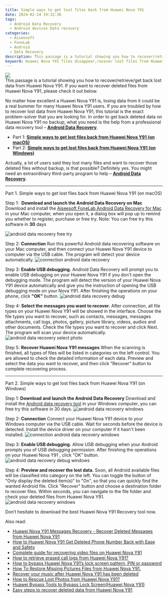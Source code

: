 ```yaml
---
title: Simple ways to get lost files back from Huawei Nova Y91
date: 2024-02-14 19:32:38
tags: 
  - Android Data Recovery
  - Android devices Data recovery
categories: 
  - Aiseesoft
  - FoneLab
  - Android
  - Data Recovery
description: This passage is a tutorial showing you how to recover/retrieve/get back lost data from Huawei Nova Y91. If you want to recover deleted files from Huawei Nova Y91, please check it out below.
keyword: Huawei Nova Y91 files disappear,recover lost files from Huawei Nova Y91,restore deleted data on Huawei Nova Y91,save lost data on Huawei Nova Y91,Huawei Nova Y91 data recovery,undelete data from Huawei Nova Y91,extract data from water damaged phone Huawei Nova Y91,restore data when deleted in Huawei Nova Y91,Huawei Nova Y91 reset but recover data,deletes data of Huawei Nova Y91,recover deleted data 2018 for Huawei Nova Y91,Huawei Nova Y91 all data delete
---
```


<img src="https://img0mobiles.techidaily.com/images/best-assets/devices/huawei/huawei-nova-y91/2.jpg" class="atpl-imgstyle"  />

<div class="atpl-content atpl-for-fonelab-android recover-data">

<div class="atpl-post-description-part-1">
This passage is a tutorial showing you how to recover/retrieve/get back lost data from Huawei Nova Y91. If you want to recover deleted files from Huawei Nova Y91, please check it out below.
</div>
<div class="atpl-post-device-model-description">

</div>




<div class="atpl-post-description-part-2">
<div class="tpl-content-sub-paragraph-normal">
  <p>
    No matter how excellent a Huawei Nova Y91 is, losing data from it could be a real bummer for many Huawei Nova Y91 users. If you are troubled by how to recover lost data from Huawei Nova Y91, this tutorial is the exact problem-solver that you are looking for. In order to get back deleted data on Huawei Nova Y91 no backup, what you need is the help from a professional data recovery tool – <a href="https://tools.techidaily.com/aiseesoft-android-data-recovery/" target="_blank" rel="noopener"><strong>Android Data Recovery</strong></a>.
  </p>
</div>
</div>


<ul>
  <li>Part 1: <strong><a href="#p1">Simple ways to get lost files back from Huawei Nova Y91 (on macOS)</a></strong></li>
  <li>Part 2: <strong><a href="#p2">Simple ways to get lost files back from Huawei Nova Y91 (on Windows)</a></strong></li>
</ul>


<div class="atpl-post-description-part-3">
<div class="tpl-content-sub-paragraph-normal">
    <p>
        Actually, a lot of users said they lost many files and want to recover those deleted files without backup, is that possible? Definitely yes. You might need an extraordinary third-party program to help – <a href="https://tools.techidaily.com/aiseesoft-android-data-recovery/" target="_blank" rel="noopener"><strong>Android Data Recovery</strong></a>.
    </p>
</div>
</div>


<!-- Part 1 -->
<a id="p1" name="p1" ></a><hr>

<div>
  <span class="atpl-step-part-style">Part 1. Simple ways to get lost files back from Huawei Nova Y91 (on macOS)</span>
</div>  

<span class="atpl-stepstyle-a"><span>Step 1: </span></span> <strong>Download and launch the Android Data Recovery on Mac</strong>
Download and install the <a href="https://tools.techidaily.com/aiseesoft-android-data-recovery-for-mac/" target="_blank" rel="noopener">Aiseesoft FoneLab Android Data Recovery for Mac</a> in your Mac computer, when you open it, a dialog box will pop up to remind you whether to register, purchase or free try.
Note: You can free try this software in <strong>30</strong> days

<img src="https://tools.techidaily.com/images/apps/aiseesoft/android-data-recovery/mac-free-try.png" class="atpl-imgstyle" alt="android data recovery free try" />

<span class="atpl-stepstyle-a"><span>Step 2: </span></span> <strong>Connection</strong>
Run this powerful Android data recovering software on your Mac computer, and then connect your Huawei Nova Y91 device to computer via the USB cable. The program will detect your device automatically.
<img src="https://tools.techidaily.com/images/apps/aiseesoft/android-data-recovery/mac-connection-interface.jpg" class="atpl-imgstyle" alt="connection android data recovery" />

<span class="atpl-stepstyle-a"><span>Step 3: </span></span> <strong>Enable USB debugging.</strong>
Android Data Recovery will prompt you to enable USB debugging on your Huawei Nova Y91  if you don't open the debugging mode. The program will detect the version of your Huawei Nova Y91 device automatically and give you the instruction of opening the USB debugging mode on your Nova Y91. After finishing the operations on your phone, click <strong>"OK"</strong> button.
<img src="https://tools.techidaily.com/images/apps/aiseesoft/android-data-recovery/mac-android-usb-debug.jpg"  class="atpl-imgstyle" alt="android data recovery debug" />

<span class="atpl-stepstyle-a"><span>Step 4: </span></span> <strong>Select the messages you want to recover.</strong>
After connection, all file types on your Huawei Nova Y91 will be showed in the interface. Choose the file types you want to recover, such as contacts, messages, messages attachments, call logs, photos, gallery, picture library, videos, audios and other documents. Check the file types you want to recover and click Next. The program will scan your device automatically.
<img src="https://tools.techidaily.com/images/apps/aiseesoft/android-data-recovery/mac-choose-type-photos.jpg" class="atpl-imgstyle" alt="android data recovery select photo" />

<span class="atpl-stepstyle-a"><span>Step 5: </span></span> <strong>Recover Huawei Nova Y91 messages</strong>
When the scanning is finished, all types of files will be listed in categories on the left control. You are allowed to check the detailed information of each data. Preview and select the data you want to recover, and then click "Recover" button to complete recovering process.


<a id="p2" name="p2"></a><hr>

<!-- Part 2 -->
<div>
  <span class="atpl-step-part-style">Part 2. Simple ways to get lost files back from Huawei Nova Y91 (on Windows)</span>
</div>

<span class="atpl-stepstyle-a"><span>Step 1: </span></span> <strong>Download and launch the Android Data Recovery</strong>
Download and install the <a href="https://tools.techidaily.com/aiseesoft-android-data-recovery-for-win/" target="_blank" rel="noopener">Android data recovery tool</a> in your Windows computer, you can free try this software in 30 days.
<img src="https://tools.techidaily.com/images/apps/aiseesoft/android-data-recovery/win-start-interface.png"  class="atpl-imgstyle" alt="android data recovery windows" />

<span class="atpl-stepstyle-a"><span>Step 2: </span></span> <strong>Connection</strong>
Connect your Huawei Nova Y91 device to your Windows computer via the USB cable. Wait for seconds before the device is detected. Install the device driver on your computer if it hasn't been installed.
<img src="https://tools.techidaily.com/images/apps/aiseesoft/android-data-recovery/win-connection-interface.png" class="atpl-imgstyle" alt="connection android data recovery windows" />

<span class="atpl-stepstyle-a"><span>Step 3: </span></span> <strong>Enable USB debugging.</strong>
Allow USB debugging when your Android prompts you of USB debugging permission. After finishing the operations on your Huawei Nova Y91 , click "OK" button.
<img src="https://tools.techidaily.com/images/apps/aiseesoft/android-data-recovery/win-android-usb-debug.png" class="atpl-imgstyle" alt="android data recovery debug windows" />

<span class="atpl-stepstyle-a"><span>Step 4: </span></span> <strong>Preview and recover the lost data.</strong>
Soon, all Android available files will be classified into category on the left. You can toggle the button of "Only display the deleted item(s)" to "On", so that you can quickly find the wanted Android file. Click "Recover" button and choose a destination folder to recover files. Within seconds, you can navigate to the file folder and check your deleted files from Huawei Nova Y91.
<img src="https://tools.techidaily.com/images/apps/aiseesoft/android-data-recovery/win-recover-photos.png" class="atpl-imgstyle" alt="android data recovery windows" />

<div class="atpl-post-description-part-4">
<div class="tpl-content-sub-paragraph-normal">
    <p>
        Don’t hesitate to download the best Huawei Nova Y91 Recovery tool now.
    </p>
</div>
</div>


<ins class="adsbygoogle"
     style="display:block"
     data-ad-client="ca-pub-7571918770474297"
     data-ad-slot="8358498916"
     data-ad-format="auto"
     data-full-width-responsive="true"></ins>

<span class="atpl-alsoreadstyle">Also read:</span>
<div><ul>
<li><a href="/huawei-nova-y91-messages-recovery-recover-deleted-messages-from-huawei-nova-y91-by-fonelab-android-recover-messages/" target="_blank" rel="noopener"><u>Huawei Nova Y91 Messages Recovery - Recover Deleted Messages from Huawei Nova Y91</u></a></li>
<li><a href="/how-to-huawei-nova-y91-get-deleted-phone-number-back-with-ease-and-safety-by-fonelab-android-recover-contacts/" target="_blank" rel="noopener"><u>How to Huawei Nova Y91 Get Deleted Phone Number Back with Ease and Safety</u></a></li>
<li><a href="/complete-guide-for-recovering-video-files-on-huawei-nova-y91-by-fonelab-android-recover-video/" target="_blank" rel="noopener"><u>Complete guide for recovering video files on Huawei Nova Y91</u></a></li>
<li><a href="/how-to-retrieve-erased-call-logs-from-huawei-nova-y91-by-fonelab-android-recover-call-logs/" target="_blank" rel="noopener"><u>How to retrieve erased call logs from Huawei Nova Y91?</u></a></li>
<li><a href="/how-to-bypass-huawei-nova-y91-s-lock-screen-pattern-pin-or-password-by-drfone-android-unlock-android-unlock/" target="_blank" rel="noopener"><u>How to bypass Huawei Nova Y91’s lock screen pattern, PIN or password</u></a></li>
<li><a href="/how-to-restore-missing-pictures-files-from-huawei-nova-y91-by-fonelab-android-recover-pictures/" target="_blank" rel="noopener"><u>How To  Restore Missing Pictures Files from Huawei Nova Y91.</u></a></li>
<li><a href="/recover-your-music-after-huawei-nova-y91-has-been-deleted-by-fonelab-android-recover-music/" target="_blank" rel="noopener"><u>Recover your music after Huawei Nova Y91 has been deleted</u></a></li>
<li><a href="/how-to-rescue-lost-photos-from-huawei-nova-y91-by-fonelab-android-recover-photos/" target="_blank" rel="noopener"><u>How to Rescue Lost Photos from Huawei Nova Y91?</u></a></li>
<li><a href="/huawei-bypass-tools-to-bypass-lock-screen-huawei-nova-y91-by-drfone-android-unlock-android-unlock/" target="_blank" rel="noopener"><u>Huawei Bypass Tools to Bypass Lock Screen(Huawei Nova Y91)</u></a></li>
<li><a href="/easy-steps-to-recover-deleted-data-from-huawei-nova-y91-by-fonelab-android-recover-data/" target="_blank" rel="noopener"><u>Easy steps to recover deleted data from Huawei Nova Y91</u></a></li>
</ul></div>

</div>
